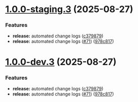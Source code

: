 # [1.0.0-staging.3](https://github.com/roryne/mdp-fe/compare/v1.0.0-staging.2...v1.0.0-staging.3) (2025-08-27)

### Features

- **release:** automated change logs ([c379879](https://github.com/roryne/mdp-fe/commit/c37987954716b39626b573e2995831021f69f544))
- **release:** automated change logs ([#71](https://github.com/roryne/mdp-fe/issues/71)) ([978c817](https://github.com/roryne/mdp-fe/commit/978c81718e4a12a00267c0c9167db071a4a6fd27))

# [1.0.0-dev.3](https://github.com/roryne/mdp-fe/compare/v1.0.0-dev.2...v1.0.0-dev.3) (2025-08-27)

### Features

- **release:** automated change logs ([c379879](https://github.com/roryne/mdp-fe/commit/c37987954716b39626b573e2995831021f69f544))
- **release:** automated change logs ([#71](https://github.com/roryne/mdp-fe/issues/71)) ([978c817](https://github.com/roryne/mdp-fe/commit/978c81718e4a12a00267c0c9167db071a4a6fd27))
